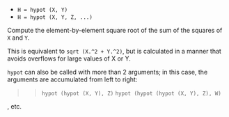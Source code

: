* `H = hypot (X, Y)`
* `H = hypot (X, Y, Z, ...)`

Compute the element-by-element square root of the sum of the
squares of `X` and `Y`.

This is equivalent to `sqrt (X.^2 + Y.^2)`, but is calculated in a
manner that avoids overflows for large values of X or Y.

`hypot` can also be called with more than 2 arguments; in this
case, the arguments are accumulated from left to right:

>> `hypot (hypot (X, Y), Z)`
>> `hypot (hypot (hypot (X, Y), Z), W)`

, etc.
